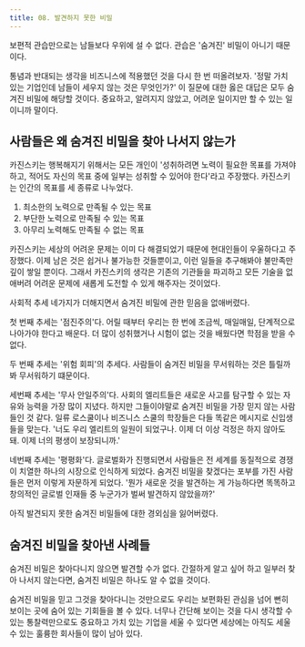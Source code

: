 ```yaml
---
title: 08. 발견하지 못한 비밀
---
```


보편적 관습만으로는 남들보다 우위에 설 수 없다. 관습은 '숨겨진' 비밀이 아니기 때문이다.

통념과 반대되는 생각을 비즈니스에 적용했던 것을 다시 한 번 떠올려보자. '정말 가치 있는 기업인데 남들이 세우지 않는 것은 무엇인가?' 이 질문에 대한 옳은 대답은 모두 숨겨진 비밀에 해당할 것이다. 중요하고, 알려지지 않았고, 어려운 일이지만 할 수 있는 일이니까 말이다.

## 사람들은 왜 숨겨진 비밀을 찾아 나서지 않는가

카진스키는 행복해지기 위해서는 모든 개인이 '성취하려면 노력이 필요한 목표를 가져야 하고, 적어도 자신의 목표 중에 일부는 성취할 수 있어야 한다'라고 주장했다. 카진스키는 인간의 목표를 세 종류로 나누었다.

1. 최소한의 노력으로 만족될 수 있는 목표
2. 부단한 노력으로 만족될 수 있는 목표
3. 아무리 노력해도 만족될 수 없는 목표

카진스키는 세상의 어려운 문제는 이미 다 해결되었기 때문에 현대인들이 우울하다고 주장했다. 이제 남은 것은 쉽거나 불가능한 것들뿐이고, 이런 일들을 추구해봐야 불만족만 깊이 쌓일 뿐이다. 그래서 카진스키의 생각은 기존의 기관들을 파괴하고 모든 기술을 없애버려 어려운 문제에 새롭게 도전할 수 있게 해주자는 것이었다.

사회적 추세 네가지가 더해지면서 숨겨진 비밀에 관한 믿음을 없애버렸다.

첫 번째 추세는 '점진주의'다. 어릴 때부터 우리는 한 번에 조금씩, 매일매일, 단계적으로 나아가야 한다고 배운다. 더 많이 성취했거나 시험이 없는 것을 배웠다면 학점을 받을 수 없다. 

두 번째 추세는 '위험 회피'의 추세다. 사람들이 숨겨진 비밀을 무서워하는 것은 틀릴까봐 무서워하기 떄문이다.

세번째 추세는 '무사 안일주의'다. 사회의 엘리트들은 새로운 사고를 탐구할 수 있는 자유와 능력을 가장 많이 지녔다. 하지만 그들이야말로 숨겨진 비밀을 가장 믿지 않는 사람들인 것 같다. 일류 로스쿨이나 비즈니스 스쿨의 학장들은 다들 똑같은 메시지로 신입생들을 맞는다. '너도 우리 엘리트의 일원이 되었구나. 이제 더 이상 걱정은 하지 않아도 돼. 이제 너의 평생이 보장되니까.'

네번째 추세는 '평평화'다. 글로벌화가 진행되면서 사람들은 전 세계를 동질적으로 경쟁이 치열한 하나의 시장으로 인식하게 되었다. 숨겨진 비밀을 찾겠다는 포부를 가진 사람들은 먼저 이렇게 자문하게 되었다. '뭔가 새로운 것을 발견하는 게 가능하다면 똑똑하고 창의적인 글로벌 인재들 중 누군가가 벌써 발견하지 않았을까?'

아직 발견되지 못한 숨겨진 비밀들에 대한 경외심을 잃어버렸다.

## 숨겨진 비밀을 찾아낸 사례들

숨겨진 비밀은 찾아다니지 않으면 발견할 수가 없다. 간절하게 알고 싶어 하고 일부러 찾아 나서지 않는다면, 숨겨진 비밀은 하나도 알 수 없을 것이다.

숨겨진 비밀을 믿고 그것을 찾아다니는 것만으로도 우리는 보편화된 관심을 넘어 뻔히 보이는 곳에 숨어 있는 기회들을 볼 수 있다. 너무나 간단해 보이는 것을 다시 생각할 수 있는 통찰력만으로도 중요하고 가치 있는 기업을 세울 수 있다면 세상에는 아직도 세울 수 있는 훌륭한 회사들이 많이 남아 있다.
